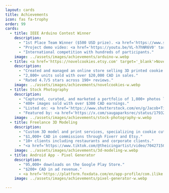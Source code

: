 ```yaml
---
layout: cards
title: Achievements
icon: fas fa-trophy
order: 99
cards:
  - title: IEEE Arduino Contest Winner
    description:
      - "1st Place Team Winner ($500 USD prize). <a href='https://www.sscs-arduino-contest.com/winners' target='_blank'>Featured on contest website</a>."
      - "Project demo video: <a href='https://youtu.be/VL-h7hNR6V0' target='_blank'>YouTube</a>."
      - "International competition with hundreds of participants."
    image: ../assets/images/achievements/arduino-w.webp
  - title: <a href='https://novelcookies.etsy.com' target='_blank'>NovelCookies Small Business</a>
    description:
      - "Created and managed an online store selling 3D printed cookie cutters."
      - "2,800+ units sold with over $20,000 CAD in sales."
      - "Rated 4.7/5 stars across 190+ reviews."
    image: ../assets/images/achievements/novelcookies-w.webp
  - title: Stock Photography
    description:
      - "Captured, curated, and marketed a portfolio of 1,000+ photos listed across five platforms."
      - "400+ images sold with over $300 CAD earnings."
      - "Listed on: <a href='https://www.shutterstock.com/en/g/Jacob+Tian?rid=392778963' target='_blank'>Shutterstock</a>, <a href='https://www.istockphoto.com/portfolio/jacobtian' target='_blank'>iStock</a>, <a href='https://www.dreamstime.com/jacobtian2_info' target='_blank'>Dreamstime</a>, <a href='https://stock.adobe.com/ca/contributor/211564540/Jacob%20Tian' target='_blank'>Adobe Stock</a>, <a href='https://www.alamy.com/search/imageresults.aspx?pl=1&plno=1228358' target='_blank'>Alamy</a>"
      - "Featured by: <a href='https://x.com/saugaparksrec/status/1793280733035032590' target='_blank'>Mississauga Parks</a>, <a href='https://www.herriman.gov/fireworks' target='_blank'>Herriman City (Utah)</a>, <a href='https://omny.fm/shows/wwjam-on-demand/northville-twp-police-warn-of-home-invasions-tied' target='_blank'>Metro Detroit News</a>"
    image: ../assets/images/achievements/stock-photography-w.webp
  - title: Freelance 3D Modeling
    description:
      - "Custom 3D model and print services, specializing in cookie cutters."
      - "$1,000+ CAD in commissions through Fiverr and Etsy."
      - "10+ clients including restaurants and corporate clients."
      - "<a href='https://www.tiktok.com/@theicingartist/video/7042715019083140357' target='_blank'>Featured by a TikTok creator</a> with 1.3M+ followers"
    image: ../assets/images/achievements/3d-modeling-w.webp
  - title: Android App - Pixel Generator
    description:
      - "95,000+ downloads on the Google Play Store."
      - "$200+ CAD in ad revenue."
      - <a href='https://platform.foxdata.com/en/app-profile/com.ilike.pixelgenerator/GB/gp' target='_blank'>App was removed (new age restriction policy), but details and stats can be found here.</a>
    image: ../assets/images/achievements/pixel-generator-w.webp

---
```

